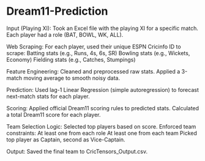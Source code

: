 # Dream11-Prediction

Input (Playing XI):
  Took an Excel file with the playing XI for a specific match.
  Each player had a role (BAT, BOWL, WK, ALL).

Web Scraping:
  For each player, used their unique ESPN Cricinfo ID to scrape:
  Batting stats (e.g., Runs, 4s, 6s, SR)
  Bowling stats (e.g., Wickets, Economy)
  Fielding stats (e.g., Catches, Stumpings)

Feature Engineering:
  Cleaned and preprocessed raw stats.
  Applied a 3-match moving average to smooth noisy data.

Prediction:
  Used lag-1 Linear Regression (simple autoregression) to forecast next-match stats for each player.

Scoring:
  Applied official Dream11 scoring rules to predicted stats.
  Calculated a total Dream11 score for each player.

Team Selection Logic:
  Selected top players based on score.
  Enforced team constraints:
  At least one from each role
  At least one from each team
  Picked top player as Captain, second as Vice-Captain.

Output: Saved the final team to CricTensors_Output.csv.

